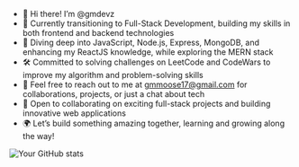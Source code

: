 - 👋 Hi there! I’m @gmdevz
- 🌱 Currently transitioning to Full-Stack Development, building my skills in both frontend and backend technologies
- 🚀 Diving deep into JavaScript, Node.js, Express, MongoDB, and enhancing my ReactJS knowledge, while exploring the MERN stack
- 🛠️ Committed to solving challenges on LeetCode and CodeWars to improve my algorithm and problem-solving skills
- 💬 Feel free to reach out to me at gmmoose17@gmail.com for collaborations, projects, or just a chat about tech
- 🤝 Open to collaborating on exciting full-stack projects and building innovative web applications
- 🌍 Let’s build something amazing together, learning and growing along the way!

![Your GitHub stats](https://github-readme-stats.vercel.app/api?username=gmdevz&show_icons=true&theme=dark)


<!-- 💞️ I’m looking to collaborate on ... --->
<!---
gmmoose20/gmmoose20 is a ✨ special ✨ repository because its `README.md` (this file) appears on your GitHub profile.
You can click the Preview link to take a look at your changes.
--->
